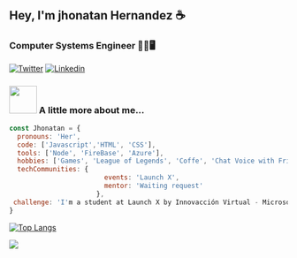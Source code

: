 <h2> Hey, I'm jhonatan Hernandez ☕</h2>
<h3>Computer Systems Engineer ✌🏻🖥️</h3>

[![Twitter](https://img.shields.io/badge/Twitter-1DA1F2?style=for-the-badge&logo=twitter&logoColor=white)](https://twitter.com/johnhdzsar)
[![Linkedin](https://img.shields.io/badge/LinkedIn-0077B5?style=for-the-badge&logo=linkedin&logoColor=white)](https://www.linkedin.com/in/jhonatan-hdz-sarmiento-358467239/)

### <img src="https://i.imgur.com/Sjh7Cz5.png" width="50"> A little more about me...  

```javascript
const Jhonatan = {
  pronouns: 'Her',
  code: ['Javascript','HTML', 'CSS'], 
  tools: ['Node', 'FireBase', 'Azure'],
  hobbies: ['Games', 'League of Legends', 'Coffe', 'Chat Voice with Friends'],
  techCommunities: {
                        events: 'Launch X',
                        mentor: 'Waiting request'
                      },
 challenge: 'I'm a student at Launch X by Innovacción Virtual - Microsoft a program for the next 3 months... '
}
```



[![Top Langs](https://github-readme-stats.vercel.app/api/top-langs/?username=JohnDaviz&layout=compact)](https://github.com/JohnDaviz/github-readme-stats)


![](https://i.pinimg.com/originals/3a/84/b7/3a84b728d0fd69b5d9ba23623e932d85.jpg)
